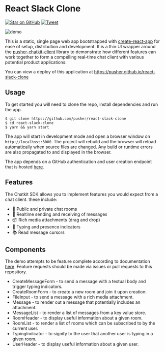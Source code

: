 # React Slack Clone

[![Star on GitHub][github-star-badge]][github-star]
[![Tweet][twitter-badge]][twitter]

![demo](https://user-images.githubusercontent.com/1457604/35891289-687ad6ec-0b9b-11e8-99cc-ffbad31a017e.gif)

This is a static, single page web app bootstrapped with [create-react-app](https://github.com/facebookincubator/create-react-app) for ease of setup, distribution and development. It is a thin UI wrapper around the [pusher-chatkit-client](https://github.com/pusher/chatkit-client-js) library to demonstrate how different features can work together to form a compelling real-time chat client with various potential product applications.

You can view a deploy of this application at https://pusher.github.io/react-slack-clone

## Usage

To get started you will need to clone the repo, install dependencies and run the app.

```
$ git clone https://github.com/pusher/react-slack-clone
$ cd react-slack-clone
$ yarn && yarn start
```

The app will start in development mode and open a browser window on `http://localhost:3000`. The project will rebuild and the browser will reload automatically when source files are changed. Any build or runtime errors are also propagated to and displayed in the browser.

The app depends on a GitHub authentication and user creation endpoint that is hosted [here](https://chatkit-demo-server.herokuapp.com).

## Features

The Chatkit SDK allows you to implement features you would expect from a chat client. these include:

- 📝 Public and private chat rooms
- 📡 Realtime sending and receiving of messages
- 📦 Rich media attachments (drag and drop)
- 💬 Typing and presence indicators
- 📚 Read message cursors

## Components

The demo attempts to be feature complete according to documentation [here](https://docs.pusher.com/chatkit/reference/javascript). Feature requests should be made via issues or pull requests to this repository.

- CreateMessageForm - to send a message with a textual body and trigger typing indicators.
- CreateRoomForm - to create a new room and join it upon creation.
- FileInput - to send a message with a rich media attachment.
- Message - to render out a message that potentially includes an attachment.
- MessageList - to render a list of messages from a key value store.
- RoomHeader - to display useful information about a given room.
- RoomList - to render a list of rooms which can be subscribed to by the current user.
- TypingIndicator - to signify to the user that another user is typing in a given room.
- UserHeader - to display useful information about a given user.


[github-star-badge]: https://img.shields.io/github/stars/pusher/react-slack-clone.svg?style=social
[github-star]: https://github.com/pusher/react-slack-clone/stargazers
[twitter]: https://twitter.com/intent/tweet?text=Check%20out%20react-testing-library%20by%20%40kentcdodds%20https%3A%2F%2Fgithub.com%2Fkentcdodds%2Freact-testing-library%20%F0%9F%91%8D
[twitter-badge]: https://img.shields.io/twitter/url/https/github.com/kentcdodds/react-testing-library.svg?style=social

